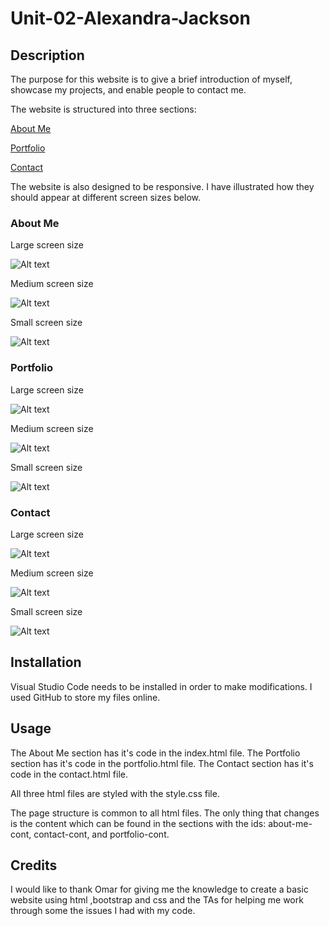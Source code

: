 # Unit-02-Alexandra-Jackson

## Description 

The purpose for this website is to give a brief introduction of myself, showcase my projects, and enable people to contact me. 

The website is structured into three sections:

[About Me](https://alexandramj92.github.io/Unit-02-Alexandra-Jackson/index.html)

[Portfolio](https://alexandramj92.github.io/Unit-02-Alexandra-Jackson/portfolio.html)

[Contact](https://alexandramj92.github.io/Unit-02-Alexandra-Jackson/contact.html)

The website is also designed to be responsive. I have illustrated how they should appear at different screen sizes below. 

### About Me 

Large screen size 

![Alt text](assets/images/readMe/about-me-lg.JPG)

Medium screen size

![Alt text](assets/images/readMe/about-me-md.JPG)

Small screen size

![Alt text](assets/images/readMe/about-me-sm.JPG)

### Portfolio

Large screen size 

![Alt text](assets/images/readMe/portfolio-lg.JPG)

Medium screen size

![Alt text](assets/images/readMe/portfolio-md.JPG)

Small screen size

![Alt text](assets/images/readMe/portfolio-sm.JPG)


### Contact

Large screen size 

![Alt text](assets/images/readMe/contact-lg.JPG)

Medium screen size

![Alt text](assets/images/readMe/contact-md.JPG)

Small screen size

![Alt text](assets/images/readMe/contact-sm.JPG)


## Installation


Visual Studio Code needs to be installed in order to make modifications.
I used GitHub to store my files online. 


## Usage

The About Me section has it's code in the index.html file.
The Portfolio section has it's code in the portfolio.html file.
The Contact section has it's code in the contact.html file. 

All three html files are styled with the style.css file.

The page structure is common to all html files. The only thing that changes is the content which can be found in the sections with the ids: about-me-cont, contact-cont, and portfolio-cont. 


## Credits

I would like to thank Omar for giving me the knowledge to create a basic website using html ,bootstrap and css and the TAs for helping me work through some the issues I had with my code. 